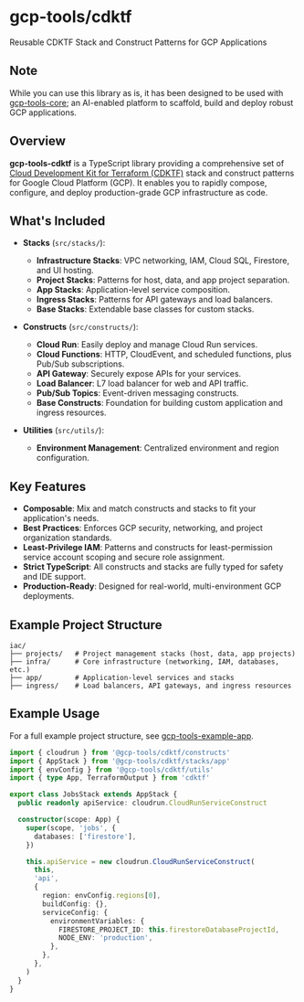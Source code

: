 # gcp-tools/cdktf

Reusable CDKTF Stack and Construct Patterns for GCP Applications

## Note

While you can use this library as is, it has been designed to be used with [gcp-tools-core](https://github.com/gcp-tools/core); an AI-enabled platform to scaffold, build and deploy robust GCP applications.


## Overview

**gcp-tools-cdktf** is a TypeScript library providing a comprehensive set of [Cloud Development Kit for Terraform (CDKTF)](https://developer.hashicorp.com/terraform/cdktf) stack and construct patterns for Google Cloud Platform (GCP). It enables you to rapidly compose, configure, and deploy production-grade GCP infrastructure as code.

## What's Included

- **Stacks** (`src/stacks/`):
  - **Infrastructure Stacks**: VPC networking, IAM, Cloud SQL, Firestore, and UI hosting.
  - **Project Stacks**: Patterns for host, data, and app project separation.
  - **App Stacks**: Application-level service composition.
  - **Ingress Stacks**: Patterns for API gateways and load balancers.
  - **Base Stacks**: Extendable base classes for custom stacks.

- **Constructs** (`src/constructs/`):
  - **Cloud Run**: Easily deploy and manage Cloud Run services.
  - **Cloud Functions**: HTTP, CloudEvent, and scheduled functions, plus Pub/Sub subscriptions.
  - **API Gateway**: Securely expose APIs for your services.
  - **Load Balancer**: L7 load balancer for web and API traffic.
  - **Pub/Sub Topics**: Event-driven messaging constructs.
  - **Base Constructs**: Foundation for building custom application and ingress resources.

- **Utilities** (`src/utils/`):
  - **Environment Management**: Centralized environment and region configuration.

## Key Features

- **Composable**: Mix and match constructs and stacks to fit your application's needs.
- **Best Practices**: Enforces GCP security, networking, and project organization standards.
- **Least-Privilege IAM**: Patterns and constructs for least-permission service account scoping and secure role assignment.
- **Strict TypeScript**: All constructs and stacks are fully typed for safety and IDE support.
- **Production-Ready**: Designed for real-world, multi-environment GCP deployments.

## Example Project Structure

```plaintext
iac/
├── projects/   # Project management stacks (host, data, app projects)
├── infra/      # Core infrastructure (networking, IAM, databases, etc.)
├── app/        # Application-level services and stacks
├── ingress/    # Load balancers, API gateways, and ingress resources
```

## Example Usage

For a full example project structure, see [gcp-tools-example-app](https://github.com/gcp-tools/example-app).

```typescript
import { cloudrun } from '@gcp-tools/cdktf/constructs'
import { AppStack } from '@gcp-tools/cdktf/stacks/app'
import { envConfig } from '@gcp-tools/cdktf/utils'
import { type App, TerraformOutput } from 'cdktf'

export class JobsStack extends AppStack {
  public readonly apiService: cloudrun.CloudRunServiceConstruct

  constructor(scope: App) {
    super(scope, 'jobs', {
      databases: ['firestore'],
    })

    this.apiService = new cloudrun.CloudRunServiceConstruct(
      this,
      'api',
      {
        region: envConfig.regions[0],
        buildConfig: {},
        serviceConfig: {
          environmentVariables: {
            FIRESTORE_PROJECT_ID: this.firestoreDatabaseProjectId,
            NODE_ENV: 'production',
          },
        },
      },
    )
  }
}
